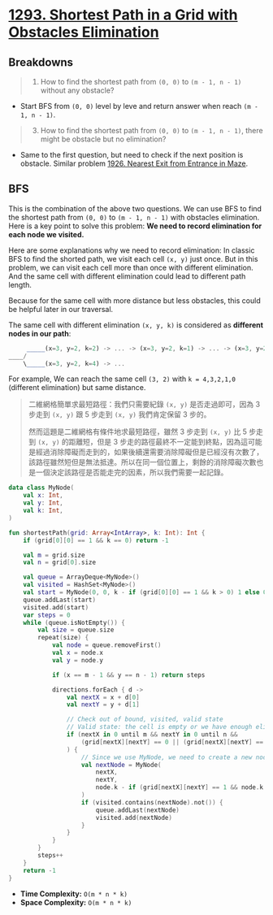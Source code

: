 # [1293. Shortest Path in a Grid with Obstacles Elimination](https://leetcode.com/problems/shortest-path-in-a-grid-with-obstacles-elimination/description/)

## Breakdowns
> 1. How to find the shortest path from `(0, 0)` to `(m - 1, n - 1)` without any obstacle?

* Start BFS from `(0, 0)` level by leve and return answer when reach `(m - 1, n - 1)`.

> 3. How to find the shortest path from `(0, 0)` to `(m - 1, n - 1)`, there might be obstacle but no elimination?

* Same to the first question, but need to check if the next position is obstacle. Similar problem [1926. Nearest Exit from Entrance in Maze](../leetcode/1926.nearest-exit-from-entrance-in-maze.md).

## BFS
This is the combination of the above two questions. We can use BFS to find the shortest path from `(0, 0)` to `(m - 1, n - 1)` with obstacles elimination. Here is a key point to solve this problem: **We need to record elimination for each node we visited.**

Here are some explanations why we need to record elimination:
In classic BFS to find the shorted path, we visit each cell `(x, y)` just once. But in this problem, we can visit each cell more than once with different elimination. And the same cell with different elimination could lead to different path length.

Because for the same cell with more distance but less obstacles, this could be helpful later in our traversal.

The same cell with different elimination `(x, y, k)` is considered as **different nodes in our path**:
```js
     _____(x=3, y=2, k=2) -> ... -> (x=3, y=2, k=1) -> ... -> (x=3, y=2, k=0)
____/
    \_____(x=3, y=2, k=4) -> ...
```

For example, We can reach the same cell `(3, 2)` with `k = 4,3,2,1,0` (different elimination) but same distance.

> 二維網格簡單求最短路徑：我們只需要紀錄 `(x, y)` 是否走過即可，因為 3 步走到 `(x, y)` 跟 5 步走到 `(x, y)` 我們肯定保留 3 步的。
>
> 然而這題是二維網格有條件地求最短路徑，雖然 3 步走到 `(x, y)` 比 5 步走到 `(x, y)` 的距離短，但是 3 步走的路徑最終不一定能到終點，因為這可能是經過消除障礙而走到的，如果後續還需要消除障礙但是已經沒有次數了，該路徑雖然短但是無法抵達。所以在同一個位置上，剩餘的消除障礙次數也是一個決定該路徑是否能走完的因素，所以我們需要一起記錄。

```kotlin
data class MyNode(
    val x: Int,
    val y: Int,
    val k: Int,
)

fun shortestPath(grid: Array<IntArray>, k: Int): Int {
    if (grid[0][0] == 1 && k == 0) return -1

    val m = grid.size
    val n = grid[0].size

    val queue = ArrayDeque<MyNode>()
    val visited = HashSet<MyNode>()
    val start = MyNode(0, 0, k - if (grid[0][0] == 1 && k > 0) 1 else 0)
    queue.addLast(start)
    visited.add(start)
    var steps = 0
    while (queue.isNotEmpty()) {
        val size = queue.size
        repeat(size) {
            val node = queue.removeFirst()
            val x = node.x
            val y = node.y

            if (x == m - 1 && y == n - 1) return steps

            directions.forEach { d -> 
                val nextX = x + d[0]
                val nextY = y + d[1]

                // Check out of bound, visited, valid state
                // Valid state: the cell is empty or we have enough elimination even it's an obstacle
                if (nextX in 0 until m && nextY in 0 until n &&
                    (grid[nextX][nextY] == 0 || (grid[nextX][nextY] == 1 && node.k > 0))
                ) {
                    // Since we use MyNode, we need to create a new node first before checking visited
                    val nextNode = MyNode(
                        nextX, 
                        nextY, 
                        node.k - if (grid[nextX][nextY] == 1 && node.k > 0) 1 else 0
                    )
                    if (visited.contains(nextNode).not()) {
                        queue.addLast(nextNode)
                        visited.add(nextNode)
                    }
                }
            }
        }
        steps++
    }
    return -1
}
```

* **Time Complexity:** `O(m * n * k)`
* **Space Complexity:** `O(m * n * k)`